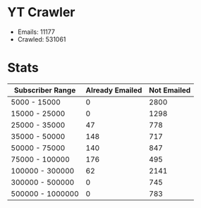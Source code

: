 # YT Crawler
- Emails: 11177
- Crawled: 531061

# Stats
| Subscriber Range  | Already Emailed | Not Emailed |
|-------|-------|-------|
| 5000 - 15000 | 0 | 2800 |
| 15000 - 25000 | 0 | 1298 |
| 25000 - 35000 | 47 | 778 |
| 35000 - 50000 | 148 | 717 |
| 50000 - 75000 | 140 | 847 |
| 75000 - 100000 | 176 | 495 |
| 100000 - 300000 | 62 | 2141 |
| 300000 - 500000 | 0 | 745 |
| 500000 - 1000000 | 0 | 783 |
